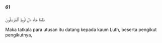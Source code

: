 ##### 61

<span class="ayah">فَلَمَّا جَآءَ ءَالَ لُوطٍ ٱلْمُرْسَلُونَ</span>

<span class="ayah_translation">Maka tatkala para utusan itu datang kepada kaum Luth, beserta pengikut pengikutnya,</span>

